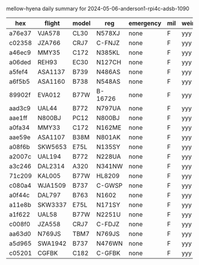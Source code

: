 mellow-hyena daily summary for 2024-05-06-anderson1-rpi4c-adsb-1090

|hex|flight|model|reg|emergency|mil|weirdo|
|--|--|--|--|--|--|--|
|a76e37|VJA578|CL30|N578XJ|none|F|yyy|
|c02358|JZA766|CRJ7|C-FNJZ|none|F|yyy|
|a46ec9|MMY35|C172|N385KL|none|F|yyy|
|a06ded|REH93|EC30|N127CH|none|F|yyy|
|a5fef4|ASA1137|B739|N486AS|none|F|yyy|
|a6f5b5|ASA1160|B738|N548AS|none|F|yyy|
|89902f|EVA012|B77W|B-16726|none|F|yyy|
|aad3c9|UAL44|B772|N797UA|none|F|yyy|
|aae1ff|N800BJ|PC12|N800BJ|none|F|yyy|
|a0fa34|MMY33|C172|N162ME|none|F|yyy|
|aae59e|ASA1107|B38M|N801AK|none|F|yyy|
|a08f6b|SKW5653|E75L|N135SY|none|F|yyy|
|a2007c|UAL194|B772|N228UA|none|F|yyy|
|a3c246|DAL2314|A320|N341NW|none|F|yyy|
|71c209|KAL005|B77W|HL8209|none|F|yyy|
|c080a4|WJA1509|B737|C-GWSP|none|F|yyy|
|a0f44c|DAL797|B763|N1602|none|F|yyy|
|a11e8b|SKW3337|E75L|N171SY|none|F|yyy|
|a1f622|UAL58|B77W|N2251U|none|F|yyy|
|c008f0|JZA558|CRJ7|C-FDJZ|none|F|yyy|
|aa63d0|N769JS|TBM7|N769JS|none|F|yyy|
|a5d965|SWA1942|B737|N476WN|none|F|yyy|
|c05201|CGFBK|C182|C-GFBK|none|F|yyy|
